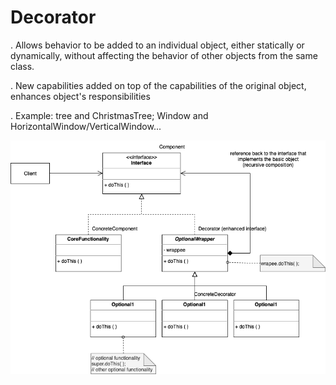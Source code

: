# Decorator

. Allows behavior to be added to an individual object, either statically or dynamically, without affecting the behavior of other objects from the same class.

. New capabilities added on top of the capabilities of the original object, enhances object's responsibilities 

. Example: tree and ChristmasTree; Window and HorizontalWindow/VerticalWindow...


![Decorator UML Diagram](StructuralPatterns-Decorator.drawio.png)

